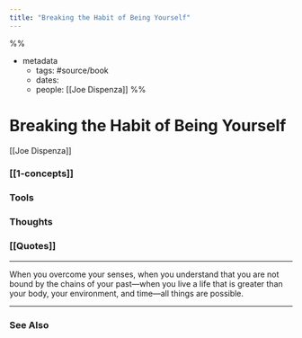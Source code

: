 ```yaml
---
title: "Breaking the Habit of Being Yourself"
---
```

%%
- metadata
	- tags: #source/book
	- dates: 
	- people: [[Joe Dispenza]]
%%

# Breaking the Habit of Being Yourself 
[[Joe Dispenza]]

### [[1-concepts]]

### Tools

### Thoughts

### [[Quotes]]
---

When you overcome your senses, when you understand that you are not bound by the chains of your past—when you live a life that is greater than your body, your environment, and time—all things are possible.


----
### See Also